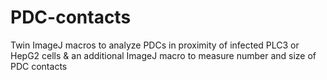 # PDC-contacts
Twin ImageJ macros to analyze PDCs in proximity of infected PLC3 or HepG2 cells & an additional ImageJ macro to measure number and size of PDC contacts
